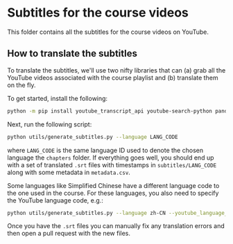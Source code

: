# Subtitles for the course videos

This folder contains all the subtitles for the course videos on YouTube.

## How to translate the subtitles

To translate the subtitles, we'll use two nifty libraries that can (a) grab all the YouTube videos associated with the course playlist and (b) translate them on the fly.

To get started, install the following:

```bash
python -m pip install youtube_transcript_api youtube-search-python pandas tqdm
```

Next, run the following script:

```bash
python utils/generate_subtitles.py --language LANG_CODE
```

where `LANG_CODE` is the same language ID used to denote the chosen language the `chapters` folder. If everything goes well, you should end up with a set of translated `.srt` files with timestamps in `subtitles/LANG_CODE` along with some metadata in `metadata.csv`.

Some languages like Simplified Chinese have a different language code to the one used in the course. For these languages, you also need to specify the YouTube language code, e.g.:

```bash
python utils/generate_subtitles.py --language zh-CN --youtube_language_code zh-Hans
```

Once you have the `.srt` files you can manually fix any translation errors and then open a pull request with the new files.